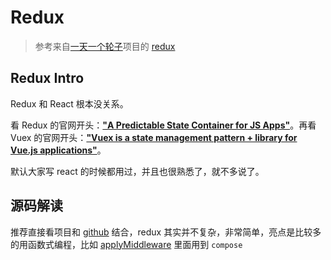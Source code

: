 # Redux

> 参考来自[一天一个轮子](https://github.com/haixiangyan/make-wheels)项目的 [redux](https://github.com/haixiangyan/my-redux)

## Redux Intro

Redux 和 React 根本没关系。

看 Redux 的官网开头：**["A Predictable State Container for JS Apps"](https://redux.js.org/)**。再看 Vuex 的官网开头：**["Vuex is a state management pattern + library for Vue.js applications"](https://vuex.vuejs.org/)**。

默认大家写 react 的时候都用过，并且也很熟悉了，就不多说了。

## 源码解读

推荐直接看项目和 [github](https://github.com/reduxjs/redux) 结合，redux 其实并不复杂，非常简单，亮点是比较多的用函数式编程，比如 [applyMiddleware](https://github.com/reduxjs/redux/blob/master/src/applyMiddleware.ts#L69) 里面用到 `compose`
